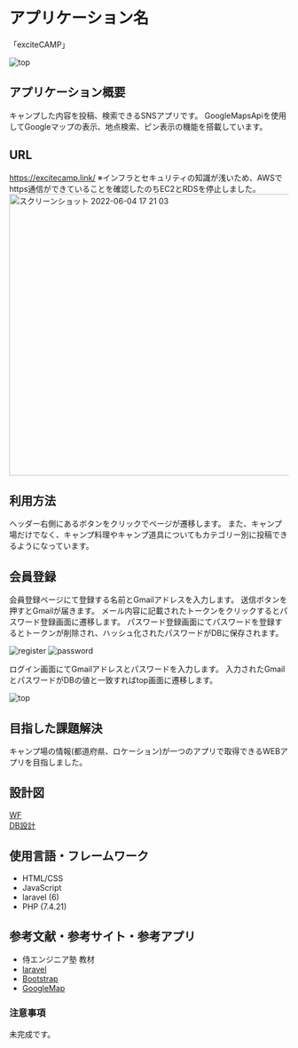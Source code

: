 # アプリケーション名
「exciteCAMP」

![top](https://user-images.githubusercontent.com/87395450/171743573-5251a938-9148-4807-8e2f-bf1ab4ada9b9.gif)


## アプリケーション概要
キャンプした内容を投稿、検索できるSNSアプリです。
GoogleMapsApiを使用してGoogleマップの表示、地点検索、ピン表示の機能を搭載しています。



## URL
https://excitecamp.link/
※インフラとセキュリティの知識が浅いため、AWSでhttps通信ができていることを確認したのちEC2とRDSを停止しました。
<img width="507" alt="スクリーンショット 2022-06-04 17 21 03" src="https://user-images.githubusercontent.com/87395450/171991205-dc74bb79-4f29-4b1e-9c3c-ce3e9dde38ad.png">




## 利用方法
ヘッダー右側にあるボタンをクリックでページが遷移します。
また、キャンプ場だけでなく、キャンプ料理やキャンプ道具についてもカテゴリー別に投稿できるようになっています。


## 会員登録
会員登録ページにて登録する名前とGmailアドレスを入力します。
送信ボタンを押すとGmailが届きます。
メール内容に記載されたトークンをクリックするとパスワード登録画面に遷移します。
パスワード登録画面にてパスワードを登録するとトークンが削除され、ハッシュ化されたパスワードがDBに保存されます。

![register](https://user-images.githubusercontent.com/87395450/171991415-ad586f18-660f-4a97-9a11-c4d5975caa5a.gif)
![password](https://user-images.githubusercontent.com/87395450/171991446-d586f4c7-72b9-4175-9a6b-40d62abd7cc4.gif)

ログイン画面にてGmailアドレスとパスワードを入力します。
入力されたGmailとパスワードがDBの値と一致すればtop画面に遷移します。

![top](https://user-images.githubusercontent.com/87395450/171992184-34da7b01-ce81-4254-9b6b-d50ab4b00a16.gif)


## 目指した課題解決
キャンプ場の情報(都道府県、ロケーション)が一つのアプリで取得できるWEBアプリを目指しました。



## 設計図
[WF](https://docs.google.com/presentation/d/1QfBhtwhNY7QdUkE0HdfwP3mfHr6NPh0c-Zdbb_U5llw/edit?usp=sharing)<br>
[DB設計](https://drive.google.com/file/d/1eNJbV7qZhDDmM9zTghluvUTwDuYlMCeO/view?usp=sharing)



## 使用言語・フレームワーク
* HTML/CSS
* JavaScript
* laravel (6)
* PHP (7.4.21)



## 参考文献・参考サイト・参考アプリ
* 侍エンジニア塾  教材
* [laravel](https://readouble.com/laravel/6.x/ja/requests.html)
* [Bootstrap](https://www.w3schools.com/bootstrap/default.asp)
* [GoogleMap](https://developers.google.com/maps/documentation?hl=ja)



### 注意事項
未完成です。
